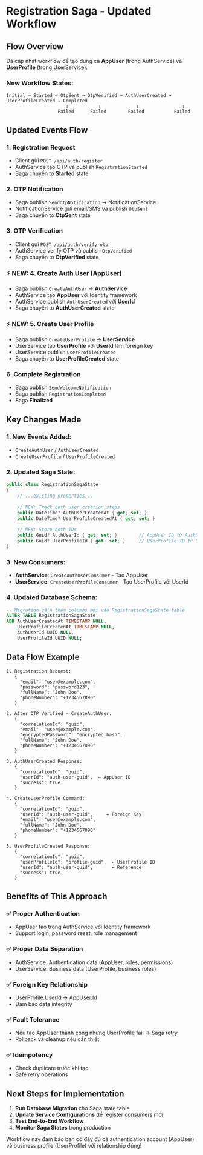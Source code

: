 # Registration Saga - Updated Workflow

## Flow Overview

Đã cập nhật workflow để tạo đúng cả **AppUser** (trong AuthService) và **UserProfile** (trong UserService):

### New Workflow States:
```
Initial → Started → OtpSent → OtpVerified → AuthUserCreated → UserProfileCreated → Completed
                      ↓           ↓             ↓                ↓
                   Failed      Failed        Failed           Failed
```

## Updated Events Flow

### 1. Registration Request
- Client gửi `POST /api/auth/register`
- AuthService tạo OTP và publish `RegistrationStarted`
- Saga chuyển to **Started** state

### 2. OTP Notification
- Saga publish `SendOtpNotification` → NotificationService
- NotificationService gửi email/SMS và publish `OtpSent`
- Saga chuyển to **OtpSent** state

### 3. OTP Verification
- Client gửi `POST /api/auth/verify-otp`
- AuthService verify OTP và publish `OtpVerified`
- Saga chuyển to **OtpVerified** state

### ⚡ **NEW: 4. Create Auth User (AppUser)**
- Saga publish `CreateAuthUser` → **AuthService**
- AuthService tạo **AppUser** với Identity framework
- AuthService publish `AuthUserCreated` với **UserId**
- Saga chuyển to **AuthUserCreated** state

### ⚡ **NEW: 5. Create User Profile**
- Saga publish `CreateUserProfile` → **UserService**
- UserService tạo **UserProfile** với **UserId** làm foreign key
- UserService publish `UserProfileCreated`
- Saga chuyển to **UserProfileCreated** state

### 6. Complete Registration
- Saga publish `SendWelcomeNotification`
- Saga publish `RegistrationCompleted`
- Saga **Finalized**

## Key Changes Made

### 1. New Events Added:
- `CreateAuthUser` / `AuthUserCreated`
- `CreateUserProfile` / `UserProfileCreated`

### 2. Updated Saga State:
```csharp
public class RegistrationSagaState 
{
    // ...existing properties...
    
    // NEW: Track both user creation steps
    public DateTime? AuthUserCreatedAt { get; set; }
    public DateTime? UserProfileCreatedAt { get; set; }
    
    // NEW: Store both IDs
    public Guid? AuthUserId { get; set; }        // AppUser ID từ AuthService
    public Guid? UserProfileId { get; set; }     // UserProfile ID từ UserService
}
```

### 3. New Consumers:
- **AuthService**: `CreateAuthUserConsumer` - Tạo AppUser
- **UserService**: `CreateUserProfileConsumer` - Tạo UserProfile với UserId

### 4. Updated Database Schema:
```sql
-- Migration cần thêm columns mới vào RegistrationSagaState table
ALTER TABLE RegistrationSagaState 
ADD AuthUserCreatedAt TIMESTAMP NULL,
    UserProfileCreatedAt TIMESTAMP NULL,
    AuthUserId UUID NULL,
    UserProfileId UUID NULL;
```

## Data Flow Example

```
1. Registration Request:
   {
     "email": "user@example.com",
     "password": "password123",
     "fullName": "John Doe",
     "phoneNumber": "+1234567890"
   }

2. After OTP Verified → CreateAuthUser:
   {
     "correlationId": "guid",
     "email": "user@example.com", 
     "encryptedPassword": "encrypted_hash",
     "fullName": "John Doe",
     "phoneNumber": "+1234567890"
   }

3. AuthUserCreated Response:
   {
     "correlationId": "guid",
     "userId": "auth-user-guid",  ← AppUser ID
     "success": true
   }

4. CreateUserProfile Command:
   {
     "correlationId": "guid",
     "userId": "auth-user-guid",     ← Foreign Key
     "email": "user@example.com",
     "fullName": "John Doe", 
     "phoneNumber": "+1234567890"
   }

5. UserProfileCreated Response:
   {
     "correlationId": "guid",
     "userProfileId": "profile-guid",  ← UserProfile ID
     "userId": "auth-user-guid",       ← Reference
     "success": true
   }
```

## Benefits of This Approach

### ✅ **Proper Authentication**
- AppUser tạo trong AuthService với Identity framework
- Support login, password reset, role management

### ✅ **Proper Data Separation**
- AuthService: Authentication data (AppUser, roles, permissions)
- UserService: Business data (UserProfile, business roles)

### ✅ **Foreign Key Relationship**
- UserProfile.UserId → AppUser.Id
- Đảm bảo data integrity

### ✅ **Fault Tolerance**
- Nếu tạo AppUser thành công nhưng UserProfile fail → Saga retry
- Rollback và cleanup nếu cần thiết

### ✅ **Idempotency**
- Check duplicate trước khi tạo
- Safe retry operations

## Next Steps for Implementation

1. **Run Database Migration** cho Saga state table
2. **Update Service Configurations** để register consumers mới
3. **Test End-to-End Workflow**
4. **Monitor Saga States** trong production

Workflow này đảm bảo bạn có đầy đủ cả authentication account (AppUser) và business profile (UserProfile) với relationship đúng!